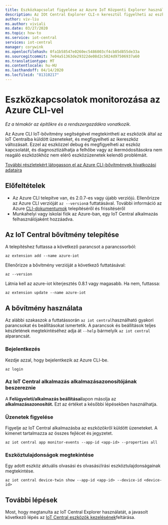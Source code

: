 ```yaml
---
title: Eszközkapcsolat figyelése az Azure IoT Központi Explorer használatával
description: Az IOt Central Explorer CLI-n keresztül figyelheti az eszközüzeneteket, és figyelheti az ikereszköz-módosításokat.
author: viv-liu
ms.author: viviali
ms.date: 03/27/2020
ms.topic: how-to
ms.service: iot-central
services: iot-central
manager: corywink
ms.openlocfilehash: 0fa1b58547e0260ec5486003cf4cb85d855de33a
ms.sourcegitcommit: 7e04a51363de29322de08d2c5024d97506937a60
ms.translationtype: MT
ms.contentlocale: hu-HU
ms.lasthandoff: 04/14/2020
ms.locfileid: "81310217"
---
```

# <a name="monitor-device-connectivity-using-azure-cli"></a>Eszközkapcsolatok monitorozása az Azure CLI-vel

*Ez a témakör az építőkre és a rendszergazdákra vonatkozik.*

Az Azure CLI IoT-bővítmény segítségével megtekintheti az eszközök által az IoT Centralba küldött üzeneteket, és megfigyelheti az ikereszköz változásait. Ezzel az eszközzel debug és megfigyelheti az eszköz kapcsolatát, és diagnosztizálhatja a felhőbe vagy az ikermódosításokra nem reagáló eszközökhöz nem elérő eszközüzenetek kelendő problémáit.

[További részletekért látogasson el az Azure CLI-bővítmények hivatkozási adataira](https://docs.microsoft.com/cli/azure/ext/azure-iot/iot/central?view=azure-cli-latest)

## <a name="prerequisites"></a>Előfeltételek

+ Az Azure CLI telepítve van, és 2.0.7-es vagy újabb verziójú. Ellenőrizze az Azure CLI verzióját `az --version`a futtatásával. További információ az Azure [CLI-dokumentumok](https://docs.microsoft.com/cli/azure/install-azure-cli) telepítéséről és frissítéséről
+ Munkahelyi vagy iskolai fiók az Azure-ban, egy IoT Central alkalmazás felhasználójaként hozzáadva.

## <a name="install-the-iot-central-extension"></a>Az IoT Central bővítmény telepítése

A telepítéshez futtassa a következő parancsot a parancssorból:

```azurecli
az extension add --name azure-iot
```

Ellenőrizze a bővítmény verzióját a következő futtatásával:

```azurecli
az --version
```

Látnia kell az azure-iot kiterjesztés 0.8.1 vagy magasabb. Ha nem, futtassa:

```azurecli
az extension update --name azure-iot
```

## <a name="using-the-extension"></a>A bővítmény használata

Az alábbi szakaszok a futtatássorán `az iot central`használható gyakori parancsokat és beállításokat ismertetik. A parancsok és beállítások teljes készletének megtekintéséhez adja át `--help` bármelyik `az iot central` alparancsát.

### <a name="login"></a>Bejelentkezés

Kezdje azzal, hogy bejelentkezik az Azure CLI-be. 

```azurecli
az login
```

### <a name="get-the-application-id-of-your-iot-central-app"></a>Az IoT Central alkalmazás alkalmazásazonosítójának beszereznie
A **Felügyeleti/alkalmazás beállításai**lapon másolja az **alkalmazásazonosítót.** Ezt az értéket a későbbi lépésekben használhatja.

### <a name="monitor-messages"></a>Üzenetek figyelése
Figyelje az IoT Central alkalmazásba az eszközökről küldött üzeneteket. A kimenet tartalmazza az összes fejlécet és jegyzetet.

```azurecli
az iot central app monitor-events --app-id <app-id> --properties all
```

### <a name="view-device-properties"></a>Eszköztulajdonságok megtekintése
Egy adott eszköz aktuális olvasási és olvasási/írási eszköztulajdonságainak megtekintése.

```azurecli
az iot central device-twin show --app-id <app-id> --device-id <device-id>
```

## <a name="next-steps"></a>További lépések

Most, hogy megtanulta az IoT Central Explorer használatát, a javasolt következő lépés az [IoT Central eszközök kezelésének](howto-manage-devices.md)feltárása.
